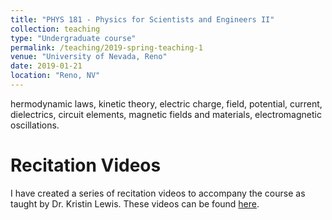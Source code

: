 ```yaml
---
title: "PHYS 181 - Physics for Scientists and Engineers II"
collection: teaching
type: "Undergraduate course"
permalink: /teaching/2019-spring-teaching-1
venue: "University of Nevada, Reno"
date: 2019-01-21
location: "Reno, NV"
---
```


hermodynamic laws, kinetic theory, electric charge, field, potential, current, dielectrics, circuit elements, magnetic fields and materials, electromagnetic oscillations.

Recitation Videos
======
I have created a series of recitation videos to accompany the course as taught by Dr. Kristin Lewis. These videos can be found [here](https://www.youtube.com/channel/UCIcA-7xWHtvpt3D8w2Z7-Qg).